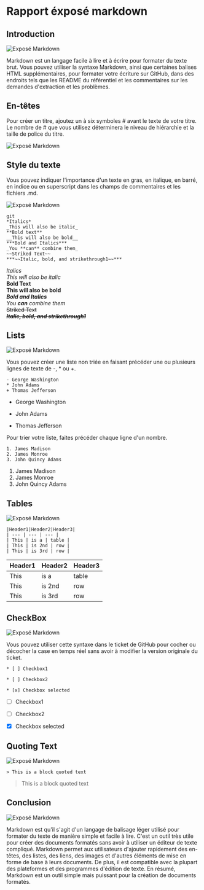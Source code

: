 
# Rapport éxposé markdown

## Introduction 

![Exposé Markdown](/lab-markdown/3.Exposé-markdown/images/Introduction.png)

Markdown est un langage facile à lire et à écrire pour formater du texte brut. Vous pouvez utiliser la syntaxe Markdown, ainsi que certaines balises HTML supplémentaires, pour formater votre écriture sur GitHub, dans des endroits tels que les README du référentiel et les commentaires sur les demandes d'extraction et les problèmes. 





## En-têtes

Pour créer un titre, ajoutez un à six symboles # avant le texte de votre titre. Le nombre de # que vous utilisez déterminera le niveau de hiérarchie et la taille de police du titre.



![Exposé Markdown](/lab-markdown/3.Exposé-markdown/images/En_tetes.png)




## Style du texte

Vous pouvez indiquer l'importance d'un texte en gras, en italique, en barré, en indice ou en superscript dans les champs de commentaires et les fichiers .md.

![Exposé Markdown](/lab-markdown/3.Exposé-markdown/images/Font.png)

````
git
*Italics*
_This will also be italic_
**Bold text**
__This will also be bold__
***Bold and Italics***
_You **can** combine them_
~~Striked Text~~
***~~Italic, bold, and strikethrough1~~***	

````

*Italics* <br>
_This will also be italic_<br>
**Bold Text**<br>
__This will also be bold__<br>
***Bold and Italics***<br>
_You **can** combine them_<br>
~~Striked Text~~<br>
***~~Italic, bold, and strikethrough1~~***





## Lists

![Exposé Markdown](/lab-markdown/3.Exposé-markdown/images/List.png)

Vous pouvez créer une liste non triée en faisant précéder une ou plusieurs lignes de texte de -, * ou +.


```
- George Washington
* John Adams
+ Thomas Jefferson
```
- George Washington
* John Adams
+ Thomas Jefferson

Pour trier votre liste, faites précéder chaque ligne d'un nombre.
````
1. James Madison
2. James Monroe
3. John Quincy Adams

````
1. James Madison
2. James Monroe
3. John Quincy Adams



## Tables

![Exposé Markdown](/lab-markdown/3.Exposé-markdown/images/Table.jpg)

````
|Header1|Header2|Header3|
| --- | --- | --- |
| This | is a | table |
| This | is 2nd | row |
| This | is 3rd | row |
````

|Header1|Header2|Header3|
| --- | --- | --- |
| This | is a | table |
| This | is 2nd | row |
| This | is 3rd | row |


## CheckBox
![Exposé Markdown](/lab-markdown/3.Exposé-markdown/images/Checkbox.png)

Vous pouvez utiliser cette syntaxe dans le ticket de GitHub pour cocher ou décocher la case en temps réel sans avoir à modifier la version originale du ticket.

````
* [ ] Checkbox1

* [ ] Checkbox2

* [x] Checkbox selected
````


* [ ] Checkbox1

* [ ] Checkbox2

* [x] Checkbox selected





## Quoting Text
![Exposé Markdown](/lab-markdown/3.Exposé-markdown/images/Quoting.png)

````
> This is a block quoted text
````

> This is a block quoted text




## Conclusion
![Exposé Markdown](/lab-markdown/3.Exposé-markdown/images/Conclusion.jpg)

Markdown est qu'il s'agit d'un langage de balisage léger utilisé pour formater du texte de manière simple et facile à lire. C'est un outil très utile pour créer des documents formatés sans avoir à utiliser un éditeur de texte compliqué. Markdown permet aux utilisateurs d'ajouter rapidement des en-têtes, des listes, des liens, des images et d'autres éléments de mise en forme de base à leurs documents. De plus, il est compatible avec la plupart des plateformes et des programmes d'édition de texte. En résumé, Markdown est un outil simple mais puissant pour la création de documents formatés.


